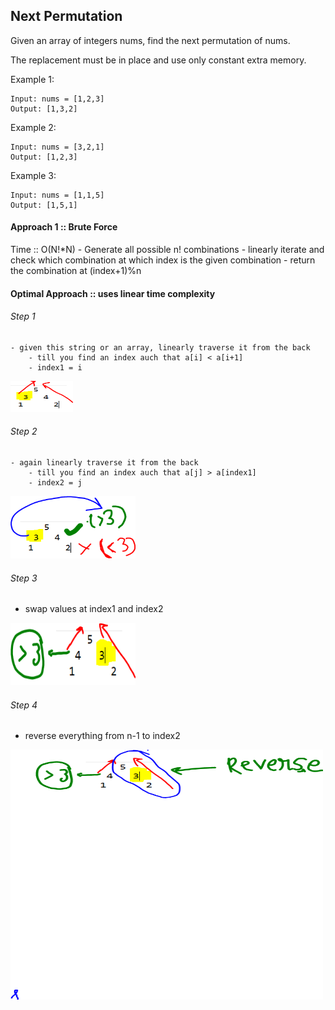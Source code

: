 ## Next Permutation

Given an array of integers nums, find the next permutation of nums.

The replacement must be in place and use only constant extra memory.

Example 1:
```
Input: nums = [1,2,3]
Output: [1,3,2]
```
Example 2:
```
Input: nums = [3,2,1]
Output: [1,2,3]
```
Example 3:
```
Input: nums = [1,1,5]
Output: [1,5,1]
```

#### Approach 1 :: Brute Force
Time :: O(N!*N)
	- Generate all possible n! combinations 
	- linearly iterate and check which combination at which index is the given combination 
	- return the combination at (index+1)%n
	
#### Optimal Approach :: uses linear time complexity
###### Step 1
	- given this string or an array, linearly traverse it from the back
		- till you find an index auch that a[i] < a[i+1]
		- index1 = i

<img src="https://github.com/Akanksha-Singhal/ABC/blob/master/Uploads/next_permutation.PNG" width="100" height="50">

###### Step 2
	- again linearly traverse it from the back
		- till you find an index auch that a[j] > a[index1]
		- index2 = j

<img src="https://github.com/Akanksha-Singhal/ABC/blob/master/Uploads/next_permutation_2.PNG" width="200" height="100">


###### Step 3

 - swap values at index1 and index2
<img src="https://github.com/Akanksha-Singhal/ABC/blob/master/Uploads/next_permutation_3.PNG" width="200" height="100">

###### Step 4
 - reverse everything from n-1 to index2
 <img src="https://github.com/Akanksha-Singhal/ABC/blob/master/Uploads/next_permutation_4.PNG" width="500" height="400">
